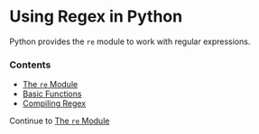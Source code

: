 # Using Regex in Python

Python provides the `re` module to work with regular expressions.

### Contents
- [The `re` Module](./re_Module.md)
- [Basic Functions](./Basic_Functions.md)
- [Compiling Regex](./Compiling_Regex.md)

Continue to [The `re` Module](./re_Module.md)